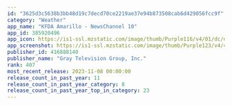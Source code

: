 ```yaml
---
id: "3625d3c5638b3bb48d19c7decd70ce2219ae37e94b873508cab6d429056fcc9f"
category: "Weather"
app_name: "KFDA Amarillo - NewsChannel 10"
app_id: 385920496
app_icon: https://is1-ssl.mzstatic.com/image/thumb/Purple116/v4/01/dc/d8/01dcd8f8-2d88-39cc-8caf-24fd6c496dc7/AppIcon-1x_U007emarketing-0-7-0-0-P3-85-220-0.png/1024x1024bb.png
app_screenshot: https://is1-ssl.mzstatic.com/image/thumb/Purple123/v4/4e/b3/97/4eb39766-1303-1a26-521d-73f27f9e9d45/d35b80cc-a4e6-45e3-b734-90fe20f193d5_ios_iphonexs_home.jpg/1242x2688bb.png
publisher_id: 416888140
publisher_name: "Gray Television Group, Inc."
rank: 407
most_recent_release: 2023-11-08 00:00:00
release_count_in_past_year: 11
release_count_in_past_year_category: 8
release_count_in_past_year_top_in_category: 23
---
```

